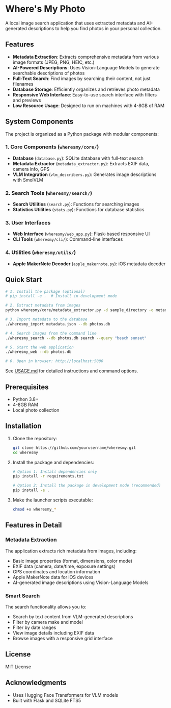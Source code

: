 # Where's My Photo

A local image search application that uses extracted metadata and AI-generated descriptions to help you find photos in your personal collection.

## Features

- **Metadata Extraction**: Extracts comprehensive metadata from various image formats (JPEG, PNG, HEIC, etc.)
- **AI-Powered Descriptions**: Uses Vision-Language Models to generate searchable descriptions of photos
- **Full-Text Search**: Find images by searching their content, not just filenames
- **Database Storage**: Efficiently organizes and retrieves photo metadata
- **Responsive Web Interface**: Easy-to-use search interface with filters and previews
- **Low Resource Usage**: Designed to run on machines with 4-8GB of RAM

## System Components

The project is organized as a Python package with modular components:

### 1. Core Components (`wheresmy/core/`)
- **Database** (`database.py`): SQLite database with full-text search
- **Metadata Extractor** (`metadata_extractor.py`): Extracts EXIF data, camera info, GPS
- **VLM Integration** (`vlm_describers.py`): Generates image descriptions with SmolVLM

### 2. Search Tools (`wheresmy/search/`)
- **Search Utilities** (`search.py`): Functions for searching images
- **Statistics Utilities** (`stats.py`): Functions for database statistics

### 3. User Interfaces
- **Web Interface** (`wheresmy/web_app.py`): Flask-based responsive UI
- **CLI Tools** (`wheresmy/cli/`): Command-line interfaces

### 4. Utilities (`wheresmy/utils/`)
- **Apple MakerNote Decoder** (`apple_makernote.py`): iOS metadata decoder

## Quick Start

```bash
# 1. Install the package (optional)
# pip install -e .  # Install in development mode

# 2. Extract metadata from images
python wheresmy/core/metadata_extractor.py -d sample_directory -o metadata.json

# 3. Import metadata to the database
./wheresmy_import metadata.json --db photos.db

# 4. Search images from the command line
./wheresmy_search --db photos.db search --query "beach sunset"

# 5. Start the web application
./wheresmy_web --db photos.db

# 6. Open in browser: http://localhost:5000
```

See [USAGE.md](USAGE.md) for detailed instructions and command options.

## Prerequisites

- Python 3.8+
- 4-8GB RAM
- Local photo collection

## Installation

1. Clone the repository:
   ```bash
   git clone https://github.com/yourusername/wheresmy.git
   cd wheresmy
   ```

2. Install the package and dependencies:
   ```bash
   # Option 1: Install dependencies only
   pip install -r requirements.txt
   
   # Option 2: Install the package in development mode (recommended)
   pip install -e .
   ```

3. Make the launcher scripts executable:
   ```bash
   chmod +x wheresmy_*
   ```

## Features in Detail

### Metadata Extraction

The application extracts rich metadata from images, including:
- Basic image properties (format, dimensions, color mode)
- EXIF data (camera, date/time, exposure settings)
- GPS coordinates and location information
- Apple MakerNote data for iOS devices
- AI-generated image descriptions using Vision-Language Models

### Smart Search

The search functionality allows you to:
- Search by text content from VLM-generated descriptions
- Filter by camera make and model
- Filter by date ranges
- View image details including EXIF data
- Browse images with a responsive grid interface

## License

MIT License

## Acknowledgments

- Uses Hugging Face Transformers for VLM models
- Built with Flask and SQLite FTS5